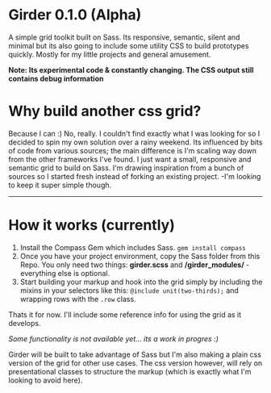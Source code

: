 Girder 0.1.0 (Alpha)
====================

A simple grid toolkit built on Sass. Its responsive, semantic, silent and minimal but its also going to include some utility CSS to build prototypes quickly. Mostly for my little projects and general amusement.

**Note: Its experimental code & constantly changing. The CSS output still contains debug information**

# Why build another css grid?
Because I can :) No, really. I couldn't find exactly what I was looking for so I decided to spin my own solution over a rainy weekend. Its influenced by bits of code from various sources; the main difference is I'm scaling way down from the other frameworks I've found. I just want a small, responsive and semantic grid to build on Sass. I'm drawing inspiration from a bunch of sources so I started fresh instead of forking an existing project. -I'm looking to keep it super simple though.

---

# How it works (currently)
1. Install the Compass Gem which includes Sass. ```gem install compass```
2. Once you have your project environment, copy the Sass folder from this Repo. You only need two things: **girder.scss** and **/girder_modules/** - everything else is optional.
3. Start building your markup and hook into the grid simply by including the mixins in your selectors like this: ```@include unit(two-thirds);``` and wrapping rows with the ```.row``` class.

Thats it for now. I'll include some reference info for using the grid as it develops.

_Some functionality is not available yet... its a work in progres :)_

Girder will be built to take advantage of Sass but I'm also making a plain css version of the grid for other use cases. The css version however, will rely on presentational classes to structure the markup (which is exactly what I'm looking to avoid here).
